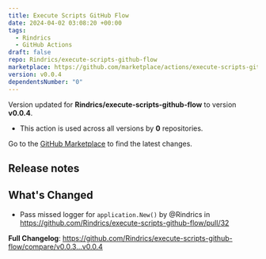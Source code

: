 ```yaml
---
title: Execute Scripts GitHub Flow
date: 2024-04-02 03:08:20 +00:00
tags:
  - Rindrics
  - GitHub Actions
draft: false
repo: Rindrics/execute-scripts-github-flow
marketplace: https://github.com/marketplace/actions/execute-scripts-github-flow
version: v0.0.4
dependentsNumber: "0"
---
```



Version updated for **Rindrics/execute-scripts-github-flow** to version **v0.0.4**.
- This action is used across all versions by **0** repositories.

Go to the [GitHub Marketplace](https://github.com/marketplace/actions/execute-scripts-github-flow) to find the latest changes.

## Release notes

<!-- Release notes generated using configuration in .github/release.yml at 060285f295fb3297dd89d641df50a493906473ff -->

## What's Changed
* Pass missed logger for `application.New()` by @Rindrics in https://github.com/Rindrics/execute-scripts-github-flow/pull/32


**Full Changelog**: https://github.com/Rindrics/execute-scripts-github-flow/compare/v0.0.3...v0.0.4
